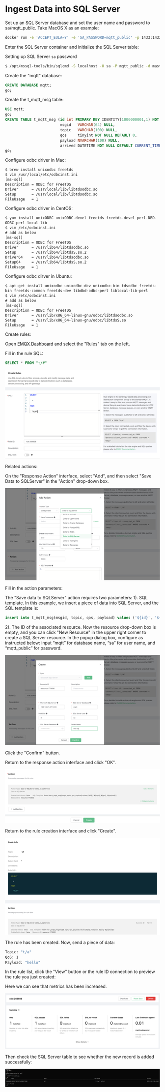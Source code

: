 # Ingest Data into SQL Server

Set up an SQL Server database and set the user name and password to sa/mqtt_public. Take MacOS X as an example:

```bash
docker run -e 'ACCEPT_EULA=Y' -e 'SA_PASSWORD=mqtt_public' -p 1433:1433 -d mcr.microsoft.com/mssql/server:2017-latest
```

Enter the SQL Server container and initialize the SQL Server table:

Setting up SQL Server `sa` password
```bash
$ /opt/mssql-tools/bin/sqlcmd -S localhost -U sa -P mqtt_public -d master
```

Create the "mqtt" database:
```sql
CREATE DATABASE mqtt;
go;
```
Create the t_mqtt_msg table:

```sql
USE mqtt;
go;
CREATE TABLE t_mqtt_msg (id int PRIMARY KEY IDENTITY(1000000001,1) NOT NULL,
                         msgid   VARCHAR(64) NULL,
                         topic   VARCHAR(100) NULL,
                         qos     tinyint NOT NULL DEFAULT 0,
                         payload NVARCHAR(100) NULL,
                         arrived DATETIME NOT NULL DEFAULT CURRENT_TIMESTAMP);
go;
```

Configure odbc driver in Mac:
```
$ brew install unixodbc freetds
$ vim /usr/local/etc/odbcinst.ini
[ms-sql]
Description = ODBC for FreeTDS
Driver      = /usr/local/lib/libtdsodbc.so
Setup       = /usr/local/lib/libtdsodbc.so
FileUsage   = 1
```

Configure odbc driver in CentOS:
```
$ yum install unixODBC unixODBC-devel freetds freetds-devel perl-DBD-ODBC perl-local-lib
$ vim /etc/odbcinst.ini
# add as below
[ms-sql]
Description = ODBC for FreeTDS
Driver      = /usr/lib64/libtdsodbc.so
Setup       = /usr/lib64/libtdsS.so.2
Driver64    = /usr/lib64/libtdsodbc.so
Setup64     = /usr/lib64/libtdsS.so.2
FileUsage   = 1
```

Configure odbc dirver in Ubuntu:
```
$ apt-get install unixodbc unixodbc-dev unixodbc-bin tdsodbc freetds-bin freetds-common freetds-dev libdbd-odbc-perl liblocal-lib-perl
$ vim /etc/odbcinst.ini
# add as below
[ms-sql]
Description = ODBC for FreeTDS
Driver      = /usr/lib/x86_64-linux-gnu/odbc/libtdsodbc.so
Setup       = /usr/lib/x86_64-linux-gnu/odbc/libtdsS.so
FileUsage   = 1
```

Create rules:

Open [EMQX Dashboard](http://127.0.0.1:18083/#/rules) and select the "Rules" tab on the left.

Fill in the rule SQL:

```sql
SELECT * FROM "t/#"
```

![image](./assets/rule-engine/sqlserver1.png)

Related actions:

On the "Response Action" interface, select "Add", and then select "Save Data to SQLServer" in the "Action" drop-down box.

![image](./assets/rule-engine/sqlserver2.png)

Fill in the action parameters:

The "Save data to SQLServer" action requires two parameters:
1). SQL template. In this example, we insert a piece of data into SQL Server, and the SQL template is:

```sql
insert into t_mqtt_msg(msgid, topic, qos, payload) values ('${id}', '${topic}', ${qos}, '${payload}')
```

2). The ID of the associated resource. Now the resource drop-down box is empty, and you can click "New Resource" in the upper right corner to create a SQL Server resource. In the popup dialog box, configure as instructed below: input “mqtt” for database name, “sa” for user name, and “mqtt_public” for password. 

![image](./assets/rule-engine/sqlserver4.png)

Click the "Confirm" button.

Return to the response action interface and click "OK".

![image](./assets/rule-engine/sqlserver5.png)

Return to the rule creation interface and click "Create".

![image](./assets/rule-engine/sqlserver6.png)

The rule has been created. Now, send a piece of data:

```bash
Topic: "t/a"
QoS: 1
Payload: "hello"
```

In the rule list, click the "View" button or the rule ID connection to preview the rule you just created:</br>

Here we can see that metrics has been increased.

![image](./assets/rule-engine/sqlserver7.png)

Then check the SQL Server table to see whether the new record is added successfully:

![image](./assets/rule-engine/sqlserver8.png)
